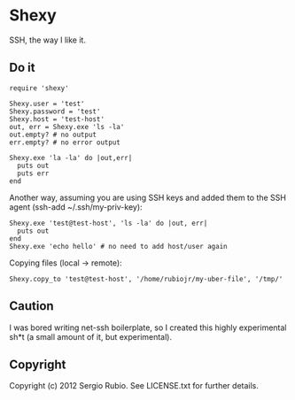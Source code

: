 # Shexy

SSH, the way I like it.

## Do it 

    require 'shexy'

    Shexy.user = 'test'
    Shexy.password = 'test'
    Shexy.host = 'test-host'
    out, err = Shexy.exe 'ls -la'
    out.empty? # no output
    err.empty? # no error output

    Shexy.exe 'la -la' do |out,err|
      puts out
      puts err
    end

Another way, assuming you are using SSH keys 
and added them to the SSH agent (ssh-add ~/.ssh/my-priv-key):

    Shexy.exe 'test@test-host', 'ls -la' do |out, err|
      puts out
    end
    Shexy.exe 'echo hello' # no need to add host/user again

Copying files (local -> remote):

    Shexy.copy_to 'test@test-host', '/home/rubiojr/my-uber-file', '/tmp/'

## Caution

I was bored writing net-ssh boilerplate, so I created this highly 
experimental sh*t (a small amount of it, but experimental).

## Copyright

Copyright (c) 2012 Sergio Rubio. See LICENSE.txt for
further details.

